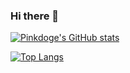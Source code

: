 ### Hi there 👋

[![Pinkdoge's GitHub stats](https://github-readme-stats.vercel.app/api?username=Pinkdoge)](https://moeblue.top)

[![Top Langs](https://github-readme-stats.vercel.app/api/top-langs/?username=Pinkdoge&layout=compact)](https://github.com/Pinkdoge)
